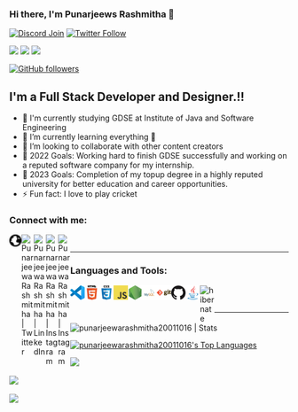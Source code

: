 ### Hi there, I'm Punarjeews Rashmitha 👋 

[![Discord Join](https://img.shields.io/discord/920298753175478313)](https://discord.com)
[![Twitter Follow](https://img.shields.io/twitter/follow/Punarjeewa2001?color=1DA1F2&logo=twitter&style=for-the-badge)](https://twitter.com/home)

<img src="https://img.shields.io/static/v1?label=Sponsor&message=%E2%9D%A4&logo=GitHub&link=%3Curl%3E&color=f88379"> <img src="https://badges.pufler.dev/visits/M4cs/M4cs"> <img src="https://badges.pufler.dev/years/M4cs">

[![GitHub followers](https://img.shields.io/github/followers/punarjeewarashmitha20011016.svg?style=social&label=Follow&maxAge=2592000)](https://github.com/punarjeewarashmitha20011016?tab=followers)

## I'm a Full Stack Developer and Designer.!!

- 🔭 I'm currently studying GDSE at Institute of Java and Software Engineering
- 🌱 I’m currently learning everything 🤣
- 👯 I’m looking to collaborate with other content creators
- 🥅 2022 Goals: Working hard to finish GDSE successfully and working on a reputed software company for my internship.
- 🥅 2023 Goals: Completion of my topup degree in a highly reputed university for better education and career opportunities.
- ⚡ Fun fact: I love to play cricket

### Connect with me:

<a href="https://punarjeewarashmitha20011016.github.io/MyProfile/">
<img align="left" alt="Punarjeewa Rashmitha" width="22px" src="https://raw.githubusercontent.com/iconic/open-iconic/master/svg/globe.svg" /></a>

<a href="https://twitter.com/Punarjeewa2001">
<img align="left" alt="Punarjeewa Rashmitha | Twitter" width="22px" src="https://cdn.jsdelivr.net/npm/simple-icons@v3/icons/twitter.svg" /></a>

<a href="https://www.linkedin.com/in/punarjeewa-rashmitha-59a4a3223/">
<img align="left" alt="Punarjeewa Rashmitha | LinkedIn" width="22px" src="https://cdn.jsdelivr.net/npm/simple-icons@v3/icons/linkedin.svg" /></a>

<a href="https://www.instagram.com/punarjeewa_rashmitha/?hl=en">
<img align="left" alt="Punarjeewa Rashmitha | Instagram" width="22px" src="https://cdn.jsdelivr.net/npm/simple-icons@v3/icons/instagram.svg" /></a>

<a href="https://www.facebook.com/punarjeewa.rashmitha/">
<img align="left" alt="Punarjeewa Rashmitha | Instagram" width="22px" src="https://cdn.jsdelivr.net/npm/simple-icons@v3/icons/facebook.svg" /></a>

<br />

---

### Languages and Tools:

<img align="left" alt="Visual Studio Code" width="26px" src="https://raw.githubusercontent.com/github/explore/80688e429a7d4ef2fca1e82350fe8e3517d3494d/topics/visual-studio-code/visual-studio-code.png" />
<img align="left" alt="HTML5" width="26px" src="https://raw.githubusercontent.com/github/explore/80688e429a7d4ef2fca1e82350fe8e3517d3494d/topics/html/html.png" />
<img align="left" alt="CSS3" width="26px" src="https://raw.githubusercontent.com/github/explore/80688e429a7d4ef2fca1e82350fe8e3517d3494d/topics/css/css.png" />
<img align="left" alt="JavaScript" width="26px" src="https://raw.githubusercontent.com/github/explore/80688e429a7d4ef2fca1e82350fe8e3517d3494d/topics/javascript/javascript.png" />
<img align="left" alt="Node.js" width="26px" src="https://raw.githubusercontent.com/github/explore/80688e429a7d4ef2fca1e82350fe8e3517d3494d/topics/nodejs/nodejs.png" />
<img align="left" alt="MySQL" width="26px" src="https://raw.githubusercontent.com/github/explore/80688e429a7d4ef2fca1e82350fe8e3517d3494d/topics/mysql/mysql.png" />
<img align="left" alt="Git" width="26px" src="https://raw.githubusercontent.com/github/explore/80688e429a7d4ef2fca1e82350fe8e3517d3494d/topics/git/git.png" />
<img align="left" alt="GitHub" width="26px" src="https://raw.githubusercontent.com/github/explore/78df643247d429f6cc873026c0622819ad797942/topics/github/github.png" />
<img align="left" alt="java" width="26px" src="https://raw.githubusercontent.com/devicons/devicon/master/icons/java/java-original.svg" />
<img align="left"  alt="hibernate" width="26px" src="https://www.vectorlogo.zone/logos/hibernate/hibernate-icon.svg" />

<br />
<br />

---

<p align="left"> <img src="https://github-readme-stats.vercel.app/api?username=punarjeewarashmitha20011016&show_icons=true&theme=gotham" alt="punarjeewarashmitha20011016 | Stats" />

[comment]: <> (<p align="left"> <img src="https://github-readme-stats.vercel.app/api/top-langs/?username=punarjeewarashmitha20011016&langs_count=5&theme=gotham" alt="punarjeewarashmitha20011016 | My GitHub Language Stats" />)
<p align="left"> <a href="https://github.com/punarjeewarashmitha20011016/github-readme-stats"><img alt="punarjeewarashmitha20011016's Top Languages" src="https://github-readme-stats.vercel.app/api/top-langs/?username=punarjeewarashmitha20011016&langs_count=8&layout=compact&theme=gotham&hide_border=true&bg_color=1F222E&title_color=F85D7F&icon_color=F8D866&hide=Jupyter%20Notebook" height="192px"/></a> </p>

[![](https://github-readme-streak-stats.herokuapp.com?user=punarjeewarashmitha20011016&theme=soft-green)](https://git.io/streak-stats)

![](https://github-profile-summary-cards.vercel.app/api/cards/profile-details?username=punarjeewarashmitha20011016&theme=monokai)

![](https://github-profile-summary-cards.vercel.app/api/cards/stats?username=punarjeewarashmitha20011016&theme=monokai)

